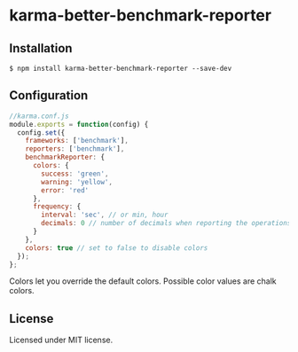 # karma-better-benchmark-reporter

## Installation
    $ npm install karma-better-benchmark-reporter --save-dev
    
## Configuration
```js
//karma.conf.js
module.exports = function(config) {
  config.set({
    frameworks: ['benchmark'],
    reporters: ['benchmark'],
    benchmarkReporter: {
      colors: {
        success: 'green',
        warning: 'yellow',
        error: 'red'
      },
      frequency: {
        interval: 'sec', // or min, hour
        decimals: 0 // number of decimals when reporting the operations/interval
      }
    },
    colors: true // set to false to disable colors
  });
};
```
Colors let you override the default colors. Possible color values are chalk colors. 
 
## License
Licensed under MIT license.

